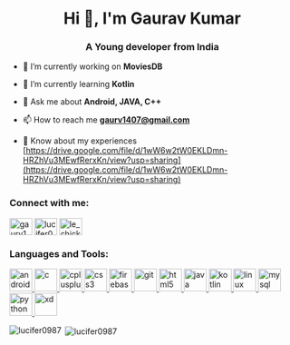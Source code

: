 <h1 align="center">Hi 👋, I'm Gaurav Kumar</h1>
<h3 align="center">A Young developer from India</h3>

- 🔭 I’m currently working on **MoviesDB**

- 🌱 I’m currently learning **Kotlin**

- 💬 Ask me about **Android, JAVA, C++**

- 📫 How to reach me **gaurv1407@gmail.com**

- 📄 Know about my experiences [https://drive.google.com/file/d/1wW6w2tW0EKLDmn-HRZhVu3MEwfRerxKn/view?usp=sharing](https://drive.google.com/file/d/1wW6w2tW0EKLDmn-HRZhVu3MEwfRerxKn/view?usp=sharing)

<h3 align="left">Connect with me:</h3>
<p align="left">
<a href="https://linkedin.com/in/gaurv1407" target="blank"><img align="center" src="https://cdn.jsdelivr.net/npm/simple-icons@3.0.1/icons/linkedin.svg" alt="gaurv1407" height="30" width="40" /></a>
<a href="https://www.codechef.com/users/lucifer0897" target="blank"><img align="center" src="https://cdn.jsdelivr.net/npm/simple-icons@3.1.0/icons/codechef.svg" alt="lucifer0897" height="30" width="40" /></a>
<a href="https://codeforces.com/profile/le_chicken" target="blank"><img align="center" src="https://cdn.jsdelivr.net/npm/simple-icons@3.0.1/icons/codeforces.svg" alt="le_chicken" height="30" width="40" /></a>
</p>

<h3 align="left">Languages and Tools:</h3>
<p align="left"> <a href="https://developer.android.com" target="_blank"> <img src="https://devicons.github.io/devicon/devicon.git/icons/android/android-original-wordmark.svg" alt="android" width="40" height="40"/> </a> <a href="https://www.cprogramming.com/" target="_blank"> <img src="https://devicons.github.io/devicon/devicon.git/icons/c/c-original.svg" alt="c" width="40" height="40"/> </a> <a href="https://www.w3schools.com/cpp/" target="_blank"> <img src="https://devicons.github.io/devicon/devicon.git/icons/cplusplus/cplusplus-original.svg" alt="cplusplus" width="40" height="40"/> </a> <a href="https://www.w3schools.com/css/" target="_blank"> <img src="https://devicons.github.io/devicon/devicon.git/icons/css3/css3-original-wordmark.svg" alt="css3" width="40" height="40"/> </a> <a href="https://firebase.google.com/" target="_blank"> <img src="https://www.vectorlogo.zone/logos/firebase/firebase-icon.svg" alt="firebase" width="40" height="40"/> </a> <a href="https://git-scm.com/" target="_blank"> <img src="https://www.vectorlogo.zone/logos/git-scm/git-scm-icon.svg" alt="git" width="40" height="40"/> </a> <a href="https://www.w3.org/html/" target="_blank"> <img src="https://devicons.github.io/devicon/devicon.git/icons/html5/html5-original-wordmark.svg" alt="html5" width="40" height="40"/> </a> <a href="https://www.java.com" target="_blank"> <img src="https://devicons.github.io/devicon/devicon.git/icons/java/java-original-wordmark.svg" alt="java" width="40" height="40"/> </a> <a href="https://kotlinlang.org" target="_blank"> <img src="https://www.vectorlogo.zone/logos/kotlinlang/kotlinlang-icon.svg" alt="kotlin" width="40" height="40"/> </a> <a href="https://www.linux.org/" target="_blank"> <img src="https://devicons.github.io/devicon/devicon.git/icons/linux/linux-original.svg" alt="linux" width="40" height="40"/> </a> <a href="https://www.mysql.com/" target="_blank"> <img src="https://devicons.github.io/devicon/devicon.git/icons/mysql/mysql-original-wordmark.svg" alt="mysql" width="40" height="40"/> </a> <a href="https://www.python.org" target="_blank"> <img src="https://devicons.github.io/devicon/devicon.git/icons/python/python-original.svg" alt="python" width="40" height="40"/> </a> <a href="https://www.adobe.com/products/xd.html" target="_blank"> <img src="https://cdn.worldvectorlogo.com/logos/adobe-xd.svg" alt="xd" width="40" height="40"/> </a> </p>

<p><img align="left" src="https://github-readme-stats.vercel.app/api/top-langs?username=lucifer0987&show_icons=true&locale=en&layout=compact" alt="lucifer0987" /></p>

<p>&nbsp;<img align="center" src="https://github-readme-stats.vercel.app/api?username=lucifer0987&show_icons=true&locale=en" alt="lucifer0987" /></p>
